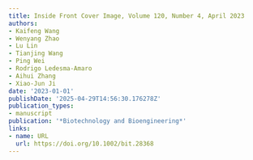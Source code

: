 ```yaml
---
title: Inside Front Cover Image, Volume 120, Number 4, April 2023
authors:
- Kaifeng Wang
- Wenyang Zhao
- Lu Lin
- Tianjing Wang
- Ping Wei
- Rodrigo Ledesma‐Amaro
- Aihui Zhang
- Xiao‐Jun Ji
date: '2023-01-01'
publishDate: '2025-04-29T14:56:30.176278Z'
publication_types:
- manuscript
publication: '*Biotechnology and Bioengineering*'
links:
- name: URL
  url: https://doi.org/10.1002/bit.28368
---
```

